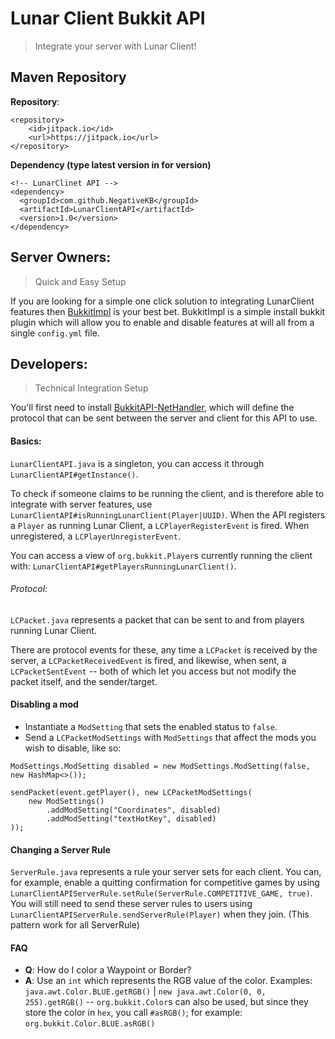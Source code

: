 # Lunar Client Bukkit API
> Integrate your server with Lunar Client!

## Maven Repository

**Repository**:

```
<repository>
    <id>jitpack.io</id>
    <url>https://jitpack.io</url>
</repository>
```

**Dependency (type latest version in for version)**

```
<!-- LunarClinet API -->
<dependency>
  <groupId>com.github.NegativeKB</groupId>
  <artifactId>LunarClientAPI</artifactId>
  <version>1.0</version>
</dependency>
```

## Server Owners:
> Quick and Easy Setup

 If you are looking for a simple one click solution to integrating LunarClient features then [BukkitImpl](https://github.com/LunarClient/BukkitImpl) is your best bet.
BukkitImpl is a simple install bukkit plugin which will allow you to enable and disable features at will all from a single `config.yml` file.

## Developers: 
> Technical Integration Setup

You'll first need to install [BukkitAPI-NetHandler](https://github.com/LunarClient/BukkitAPI-NetHandler), which will
define the protocol that can be sent between the server and client for this API to use.

#### Basics:
`LunarClientAPI.java` is a singleton, you can access it through `LunarClientAPI#getInstance()`.

To check if someone claims to be running the client, and is therefore able to integrate with server features, use 
`LunarClientAPI#isRunningLunarClient(Player|UUID)`. When the API registers a `Player` as running Lunar Client, a
`LCPlayerRegisterEvent` is fired. When unregistered, a `LCPlayerUnregisterEvent`.

You can access a view of `org.bukkit.Player`s currently running the client with:
`LunarClientAPI#getPlayersRunningLunarClient()`.

###### Protocol:
`LCPacket.java` represents a packet that can be sent to and from players running Lunar Client.

There are protocol events for these, any time a `LCPacket` is received by the server, a `LCPacketReceivedEvent` is fired,
and likewise, when sent, a `LCPacketSentEvent` -- both of which let you access but not modify the packet itself,
 and the sender/target.

#### Disabling a mod
* Instantiate a `ModSetting` that sets the enabled status to `false`.
* Send a `LCPacketModSettings` with `ModSettings` that affect the mods you wish to disable, like so:

```
ModSettings.ModSetting disabled = new ModSettings.ModSetting(false, new HashMap<>());

sendPacket(event.getPlayer(), new LCPacketModSettings(
    new ModSettings()
        .addModSetting("Coordinates", disabled)
        .addModSetting("textHotKey", disabled)
));
```

#### Changing a Server Rule
`ServerRule.java` represents a rule your server sets for each client. You can, for example, enable a quitting
confirmation for competitive games by using `LunarClientAPIServerRule.setRule(ServerRule.COMPETITIVE_GAME, true)`. You
will still need to send these server rules to users using `LunarClientAPIServerRule.sendServerRule(Player)` when they join.
(This pattern work for all ServerRule)

#### FAQ
- **Q**: How do I color a Waypoint or Border?
- **A**: Use an `int` which represents the RGB value of the color. Examples: `java.awt.Color.BLUE.getRGB()` | `new java.awt.Color(0, 0, 255).getRGB()`
-- `org.bukkit.Color`s can also be used, but since they store the color in `hex`, you call `#asRGB()`; for example: `org.bukkit.Color.BLUE.asRGB()`
